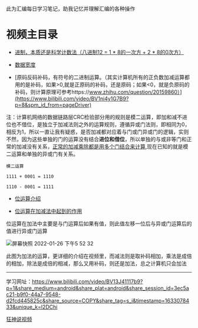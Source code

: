 此为汇编每日学习笔记，助我记忆并理解汇编的各种操作  



# 视频主目录

* [进制，本质还是科学计数法（八进制12 = 1 * 8的一次方 + 2 * 8的0次方）](https://www.bilibili.com/video/BV1ni4y1G7B9?p=3&spm_id_from=pageDriver)

* [数据宽度](https://www.bilibili.com/video/BV1ni4y1G7B9?p=6&spm_id_from=pageDriver)  

* [原码反码补码，有符号的二进制运算。（其实计算机所有的正负数加减运算都用的是补码，如果>0,就是正原码的补码，还是原码；如果<0，就是负原码的补码，则计算原理可参考https://www.zhihu.com/question/20159860）](https://www.bilibili.com/video/BV1ni4y1G7B9?p=8&spm_id_from=pageDriver)  

注：计算机网络的数据链路层CRC检验部分用的规则是模二运算，即加和减不进位也不借位，是独立于加减法则之外的运算规则，遵循异或门法则，即相同为0，相反为1，所以一直让我有疑惑，是否加减都对应着与门或门异或门的逻辑，实则不然，因为这些单独的门的运算没有结合**进位和借位**，所以单独的与或非等门和正常的加减没有关系，[正常的加减乘除都是用多个门结合来计算](https://baike.baidu.com/item/%E5%85%A8%E5%8A%A0%E5%99%A8),现在已知的就是模二运算和单独的异或门有关系。 

```
模二运算  

1111 + 0001 = 1110  

1110 - 0001 = 1111
```

* [位运算介绍](https://www.bilibili.com/video/BV1ni4y1G7B9?p=9&spm_id_from=pageDriver)  

* [位运算在加减法中起到的作用](https://www.bilibili.com/video/BV1ni4y1G7B9?p=10&spm_id_from=pageDriver)  

位运算在加法中主要是与门运算后如果有值，则此值左移一位后与异或门运算后的值进行异或门运算  

![屏幕快照 2022-01-26 下午5 52 32](https://user-images.githubusercontent.com/74129445/151141338-2448ea9d-f0d1-4269-8fbd-3867043b86e3.png)  

此图为加法的运算，更详细的介绍在视频里，而减法则是取补码相加，乘法是成倍的相加，除法是成倍的相减，那么又用补码，则还是加法，总之计算机只会加法


---------

学习网址：https://www.bilibili.com/video/BV13J41117b9?p=1&share_medium=android&share_plat=android&share_session_id=3ec5ac21-b9f0-44a7-9548-d2fcd445825c&share_source=COPY&share_tag=s_i&timestamp=1633078433&unique_k=l2DChi  

[狂神说视频](https://www.bilibili.com/video/BV1ni4y1G7B9?p=3&spm_id_from=pageDriver)

